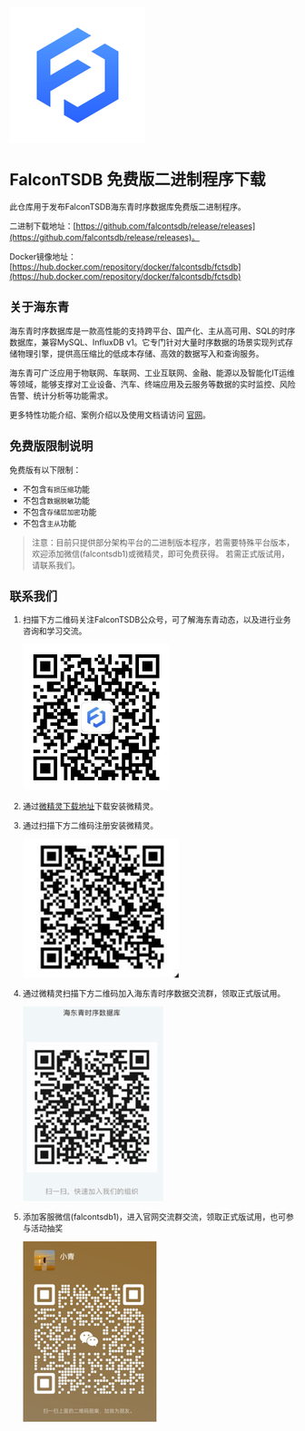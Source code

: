 ![img](images/logo.png)
# FalconTSDB 免费版二进制程序下载

此仓库用于发布FalconTSDB海东青时序数据库免费版二进制程序。

二进制下载地址：[https://github.com/falcontsdb/release/releases](https://github.com/falcontsdb/release/releases)。

Docker镜像地址：[https://hub.docker.com/repository/docker/falcontsdb/fctsdb](https://hub.docker.com/repository/docker/falcontsdb/fctsdb)

## 关于海东青
海东青时序数据库是一款高性能的支持跨平台、国产化、主从高可用、SQL的时序数据库，兼容MySQL、InfluxDB v1。它专门针对大量时序数据的场景实现列式存储物理引擎，提供高压缩比的低成本存储、高效的数据写入和查询服务。

海东青可广泛应用于物联网、车联网、工业互联网、金融、能源以及智能化IT运维等领域，能够支撑对工业设备、汽车、终端应用及云服务等数据的实时监控、风险告警、统计分析等功能需求。

更多特性功能介绍、案例介绍以及使用文档请访问 [官网](https://fctsdb.rockontrol.com/)。

## 免费版限制说明
免费版有以下限制：
- 不包含`有损压缩`功能
- 不包含`数据脱敏`功能
- 不包含`存储层加密`功能
- 不包含`主从`功能

> 注意：目前只提供部分架构平台的二进制版本程序，若需要特殊平台版本，欢迎添加微信(falcontsdb1)或微精灵，即可免费获得。
> 若需正式版试用，请联系我们。

## 联系我们
1. 扫描下方二维码关注FalconTSDB公众号，可了解海东青动态，以及进行业务咨询和学习交流。
   
   ![img](images/qrcode.jpg)

2. 通过[微精灵下载地址](https://www.rockontrol.com/wjl.jhtml)下载安装微精灵。

3. 通过扫描下方二维码注册安装微精灵。

   ![img](images/wjl_reg_qrcode.jpg)

4. 通过微精灵扫描下方二维码加入海东青时序数据交流群，领取正式版试用。
   
   ![img](images/wjl_group_qrcode.png) 

5. 添加客服微信(falcontsdb1)，进入官网交流群交流，领取正式版试用，也可参与活动抽奖
   
   ![img](images/falcontsdb1.png) 
